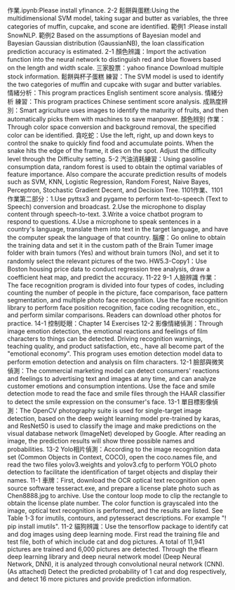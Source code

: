作業.ipynb:Please install yfinance.
2-2 鬆餅與蛋糕:Using the multidimensional SVM model, taking sugar and butter as variables, the three categories of muffin, cupcake, and scone are identified.
範例1 :Please install SnowNLP.
範例2 Based on the assumptions of Bayesian model and Bayesian Gaussian distribution (GaussianNB), the loan classification prediction accuracy is estimated.
2-1 顏色辨識：Import the activation function into the neural network to distinguish red and blue flowers based on the length and width scale.
三家股票：yahoo finance Download multiple stock information.
鬆餅與杯子蛋糕 練習：The SVM model is used to identify the two categories of muffin and cupcake with sugar and butter variables.
情緒分析：This program practices English sentiment score analysis.
情緒分析 練習：This program practices Chinese sentiment score analysis.
成熟度辨別：Smart agriculture uses images to identify the maturity of fruits, and then automatically picks them with machines to save manpower.
顏色辨別 作業：Through color space conversion and background removal, the specified color can be identified.
貪吃蛇：Use the left, right, up and down keys to control the snake to quickly find food and accumulate points. When the snake hits the edge of the frame, it dies on the spot. Adjust the difficulty level through the Difficulty setting.
5-2 汽油消耗練習：Using gasoline consumption data, random forest is used to obtain the optimal variables of feature importance. Also compare the accurate prediction results of models such as SVM, KNN, Logistic Regression, Random Forest, Naive Bayes, Perceptron, Stochastic Gradient Decent, and Decision Tree.
1101作業、1101作業第二部分：1.Use pyttsx3 and pygame to perform text-to-speech (Text to Speech) conversion and broadcast. 2.Use the microphone to display content through speech-to-text. 3.Write a voice chatbot program to respond to questions. 4.Use a microphone to speak sentences in a country's language, translate them into text in the target language, and have the computer speak the language of that country.
腦瘤：Go online to obtain the training data and set it in the custom path of the Brain Tumer image folder with brain tumors (Yes) and without brain tumors (No), and set it to randomly select the relevant pictures of the two.
HW5.3-Copy1：Use Boston housing price data to conduct regression tree analysis, draw a coefficient heat map, and predict the accuracy.
11-22 9-1 人臉辨識 作業：The face recognition program is divided into four types of codes, including counting the number of people in the picture, face comparison, face pattern segmentation, and multiple photo face recognition. Use the face recognition library to perform face position recognition, face coding recognition, etc., and perform similar comparisons. Readers can download other photos for practice.
14-1 控制眨眼：Chapter 14 Exercises
12-2 影像情緒偵測：Through image emotion detection, the emotional reactions and feelings of film characters to things can be detected. Driving recognition warnings, teaching quality, and product satisfaction, etc., have all become part of the "emotional economy". This program uses emotion detection model data to perform emotion detection and analysis on film characters.
12-1 臉部與微笑偵測：The commercial marketing model can detect consumers' reactions and feelings to advertising text and images at any time, and can analyze customer emotions and consumption intentions. Use the face and smile detection mode to read the face and smile files through the HAAR classifier to detect the smile expression on the consumer's face.
13-1 單目標影像偵測：The OpenCV photography suite is used for single-target image detection, based on the deep weight learning model pre-trained by karas, and ResNet50 is used to classify the image and make predictions on the visual database network (ImageNet) developed by Google. After reading an image, the prediction results will show three possible names and probabilities.
13-2 Yolo相片偵測：According to the image recognition data set (Common Objects in Context, COCO), open the coco.names file, and read the two files yolov3.weights and yolov3.cfg to perform YOLO photo detection to facilitate the identification of target objects and display their names.
11-1 車牌：First, download the OCR optical text recognition open source software tesseract.exe, and prepare a license plate photo such as Chen8888.jpg to archive. Use the contour loop mode to clip the rectangle to obtain the license plate number. The color function is grayscaled into the image, optical text recognition is performed, and the results are listed. See Table 1-3 for imutils, contours, and pytesseract descriptions. For example "! pip install imutils".
11-2 貓狗辨識：Use the tensorflow package to identify cat and dog images using deep learning mode. First read the training file and test file, both of which include cat and dog pictures. A total of 11,941 pictures are trained and 6,000 pictures are detected. Through the tflearn deep learning library and deep neural network model (Deep Neural Network, DNN), it is analyzed through convolutional neural network (CNN). (As attached) Detect the predicted probability of 1 cat and dog respectively, and detect 16 more pictures and provide prediction information.

